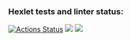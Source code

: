 ### Hexlet tests and linter status:
[![Actions Status](https://github.com/fSabel/frontend-project-44/actions/workflows/hexlet-check.yml/badge.svg)](https://github.com/fSabel/frontend-project-44/actions)
<a href="https://codeclimate.com/github/fSabel/frontend-project-44/maintainability"><img src="https://api.codeclimate.com/v1/badges/213a08ff7020becfd9a1/maintainability" /></a>
<a href="https://asciinema.org/a/bC32f5ueqeNoVfMZQuPGfQyfD" target="_blank"><img src="https://asciinema.org/a/bC32f5ueqeNoVfMZQuPGfQyfD.svg" /></a>